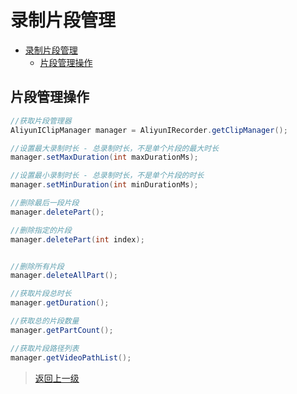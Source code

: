 # 录制片段管理

- [录制片段管理](#录制片段管理)
  - [片段管理操作](#片段管理操作)

## 片段管理操作

```Java
//获取片段管理器
AliyunIClipManager manager = AliyunIRecorder.getClipManager();

//设置最大录制时长 - 总录制时长，不是单个片段的最大时长
manager.setMaxDuration(int maxDurationMs);

//设置最小录制时长 - 总录制时长，不是单个片段的时长
manager.setMinDuration(int minDurationMs);

//删除最后一段片段
manager.deletePart();

//删除指定的片段
manager.deletePart(int index);


//删除所有片段
manager.deleteAllPart();

//获取片段总时长
manager.getDuration();

//获取总的片段数量
manager.getPartCount();

//获取片段路径列表
manager.getVideoPathList();
```

>[返回上一级](README.md)